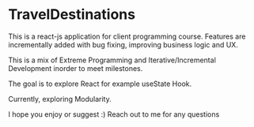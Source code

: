 # TravelDestinations

This is a react-js application for client programming course. Features are incrementally added with bug fixing, improving business logic and UX.

This is a mix of Extreme Programming and Iterative/Incremental Development inorder to meet milestones.

The goal is to explore React for example useState Hook.

Currently, exploring Modularity.


I hope you enjoy or suggest :)
Reach out to me for any questions
